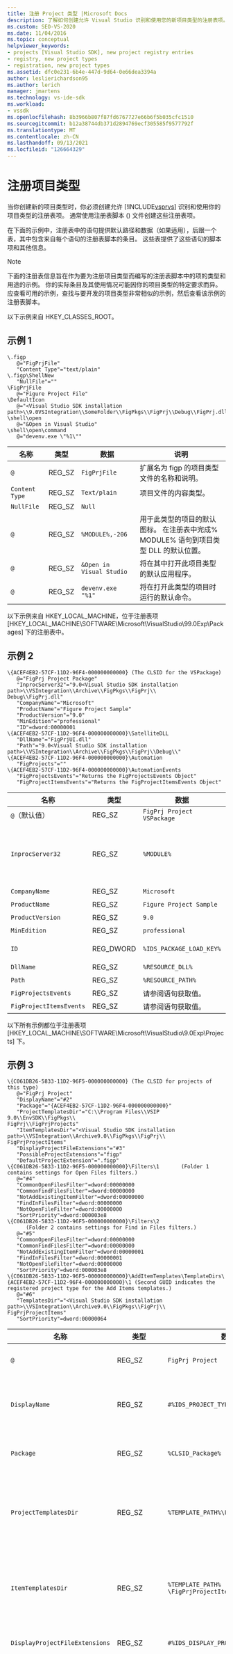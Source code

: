 ```yaml
---
title: 注册 Project 类型 |Microsoft Docs
description: 了解如何创建允许 Visual Studio 识别和使用您的新项目类型的注册表项。
ms.custom: SEO-VS-2020
ms.date: 11/04/2016
ms.topic: conceptual
helpviewer_keywords:
- projects [Visual Studio SDK], new project registry entries
- registry, new project types
- registration, new project types
ms.assetid: dfc0e231-6b4e-447d-9d64-0e66dea3394a
author: leslierichardson95
ms.author: lerich
manager: jmartens
ms.technology: vs-ide-sdk
ms.workload:
- vssdk
ms.openlocfilehash: 8b3966b807f87fd6767727e66b6f5b035cfc1510
ms.sourcegitcommit: b12a38744db371d2894769ecf305585f9577792f
ms.translationtype: MT
ms.contentlocale: zh-CN
ms.lasthandoff: 09/13/2021
ms.locfileid: "126664329"
---
```

# <a name="registering-a-project-type"></a>注册项目类型
当你创建新的项目类型时，你必须创建允许 [!INCLUDE[vsprvs](../../code-quality/includes/vsprvs_md.md)] 识别和使用你的项目类型的注册表项。 通常使用注册表脚本 () 文件创建这些注册表项。

 在下面的示例中，注册表中的语句提供默认路径和数据（如果适用），后跟一个表，其中包含来自每个语句的注册表脚本的条目。 这些表提供了这些语句的脚本项和其他信息。

> [!NOTE]
> 下面的注册表信息旨在作为要为注册项目类型而编写的注册表脚本中的项的类型和用途的示例。 你的实际条目及其使用情况可能因你的项目类型的特定要求而异。 应查看可用的示例，查找与要开发的项目类型非常相似的示例，然后查看该示例的注册表脚本。

 以下示例来自 HKEY_CLASSES_ROOT。

## <a name="example-1"></a>示例 1

```
\.figp
   @="FigPrjFile"
   "Content Type"="text/plain"
\.figp\ShellNew
   "NullFile"=""
\FigPrjFile
   @="Figure Project File"
\DefaultIcon
   @="<Visual Studio SDK installation path>\\9.0VSIntegration\\SomeFolder\\FigPkgs\\FigPrj\\Debug\\FigPrj.dll,-206"
\shell\open
   @="&Open in Visual Studio"
\shell\open\command
   @="devenv.exe \"%1\""
```

|名称|类型|数据|说明|
|----------|----------|----------|-----------------|
|`@`|REG_SZ|`FigPrjFile`|扩展名为 figp 的项目类型文件的名称和说明。|
|`Content Type`|REG_SZ|`Text/plain`|项目文件的内容类型。|
|`NullFile`|REG_SZ|`Null`||
|`@`|REG_SZ|`%MODULE%,-206`|用于此类型的项目的默认图标。 在注册表中完成% MODULE% 语句到项目类型 DLL 的默认位置。|
|`@`|REG_SZ|`&Open in Visual Studio`|将在其中打开此项目类型的默认应用程序。|
|`@`|REG_SZ|`devenv.exe "%1"`|将在打开此类型的项目时运行的默认命令。|

 以下示例来自 HKEY_LOCAL_MACHINE，位于注册表项 [HKEY_LOCAL_MACHINE\SOFTWARE\Microsoft\VisualStudio\99.0Exp\Packages] 下的注册表中。

## <a name="example-2"></a>示例 2

```
\{ACEF4EB2-57CF-11D2-96F4-000000000000} (The CLSID for the VSPackage)
   @="FigPrj Project Package"
   "InprocServer32"="9.0<Visual Studio SDK installation path>\\VSIntegration\\Archive\\FigPkgs\\FigPrj\\                      Debug\\FigPrj.dll"
   "CompanyName"="Microsoft"
   "ProductName"="Figure Project Sample"
   "ProductVersion"="9.0"
   "MinEdition"="professional"
   "ID"=dword:00000001
\{ACEF4EB2-57CF-11D2-96F4-000000000000}\SatelliteDLL
   "DllName"="FigPrjUI.dll"
   "Path"="9.0<Visual Studio SDK installation path>\\VSIntegration\\Archive\\FigPkgs\\FigPrj\\Debug\\"
\{ACEF4EB2-57CF-11D2-96F4-000000000000}\Automation
   "FigProjects"=""
\{ACEF4EB2-57CF-11D2-96F4-000000000000}\AutomationEvents
   "FigProjectsEvents"="Returns the FigProjectsEvents Object"
   "FigProjectItemsEvents"="Returns the FigProjectItemsEvents Object"
```

|名称|类型|数据|说明|
|----------|----------|----------|-----------------|
|`@`（默认值）|REG_SZ|`FigPrj Project VSPackage`|此注册的 VSPackage (项目类型) 的可本地化的名称。|
|`InprocServer32`|REG_SZ|`%MODULE%`|项目类型 DLL 的路径。 IDE 将加载此 DLL，并将 VSPackage CLSID 传递到 `DllGetClassObject` 来 <xref:Microsoft.VisualStudio.OLE.Interop.IClassFactory> 构造 <xref:Microsoft.VisualStudio.Shell.Interop.IVsPackage> 对象。|
|`CompanyName`|REG_SZ|`Microsoft`|开发项目类型的公司的名称。|
|`ProductName`|REG_SZ|`Figure Project Sample`|项目类型的名称。|
|`ProductVersion`|REG_SZ|`9.0`|项目类型版本的版本号。|
|`MinEdition`|REG_SZ|`professional`|要注册的 VSPackage 的版本。|
|`ID`|REG_DWORD|`%IDS_PACKAGE_LOAD_KEY%`|项目的包加载键 VSPackage。 在环境启动后加载项目时，会对该密钥进行验证。|
|`DllName`|REG_SZ|`%RESOURCE_DLL%`|包含项目类型的本地化资源的附属 DLL 的文件名。|
|`Path`|REG_SZ|`%RESOURCE_PATH%`|附属 DLL 的路径。|
|`FigProjectsEvents`|REG_SZ|请参阅语句获取值。|确定为此自动化事件返回的文本字符串。|
|`FigProjectItemsEvents`|REG_SZ|请参阅语句获取值。|确定为此自动化事件返回的文本字符串。|

 以下所有示例都位于注册表项 [HKEY_LOCAL_MACHINE\SOFTWARE\Microsoft\VisualStudio\9.0Exp\Projects] 下。

## <a name="example-3"></a>示例 3

```
\{C061DB26-5833-11D2-96F5-000000000000} (The CLSID for projects of this type)
   @="FigPrj Project"
   "DisplayName"="#2"
   "Package"="{ACEF4EB2-57CF-11D2-96F4-000000000000}"
   "ProjectTemplatesDir"="C:\\Program Files\\VSIP 9.0\\EnvSDK\\FigPkgs\\                           FigPrj\\FigPrjProjects"
   "ItemTemplatesDir"="<Visual Studio SDK installation path>\\VSIntegration\\Archive9.0\\FigPkgs\\FigPrj\\                           FigPrjProjectItems"
   "DisplayProjectFileExtensions"="#3"
   "PossibleProjectExtensions"="figp"
   "DefaultProjectExtension"=".figp"
\{C061DB26-5833-11D2-96F5-000000000000}\Filters\1       (Folder 1 contains settings for Open Files filters.)
   @="#4"
   "CommonOpenFilesFilter"=dword:00000000
   "CommonFindFilesFilter"=dword:00000000
   "NotAddExistingItemFilter"=dword:00000000
   "FindInFilesFilter"=dword:00000000
   "NotOpenFileFilter"=dword:00000000
   "SortPriority"=dword:000003e8
\{C061DB26-5833-11D2-96F5-000000000000}\Filters\2
      (Folder 2 contains settings for Find in Files filters.)
   @="#5"
   "CommonOpenFilesFilter"=dword:00000000
   "CommonFindFilesFilter"=dword:00000000
   "NotAddExistingItemFilter"=dword:00000001
   "FindInFilesFilter"=dword:00000001
   "NotOpenFileFilter"=dword:00000000
   "SortPriority"=dword:000003e8
\{C061DB26-5833-11D2-96F5-000000000000}\AddItemTemplates\TemplateDirs\ {ACEF4EB2-57CF-11D2-96F4-000000000000}\1 (Second GUID indicates the registered project type for the Add Items templates.)
   @="#6"
   "TemplatesDir"="<Visual Studio SDK installation path>\\VSIntegration\\Archive9.0\\FigPkgs\\FigPrj\\                    FigPrjProjectItems"
   "SortPriority"=dword:00000064
```

|名称|类型|数据|说明|
|----------|----------|----------|-----------------|
|`@`|REG_SZ|`FigPrj Project`|此类型项目的默认名称。|
|`DisplayName`|REG_SZ|`#%IDS_PROJECT_TYPE%`|要从在包下注册的附属 DLL 检索的名称的资源 ID。|
|`Package`|REG_SZ|`%CLSID_Package%`|在包下注册的 VSPackage 的类 ID。|
|`ProjectTemplatesDir`|REG_SZ|`%TEMPLATE_PATH%\FigPrjProjects`|Project 模板文件的默认路径。 这是由新的 Project 模板显示的文件。|
|`ItemTemplatesDir`|REG_SZ|`%TEMPLATE_PATH% \FigPrjProjectItems`|Project 项模板文件的默认路径。 这些是 "添加新项" 模板显示的文件。|
|`DisplayProjectFileExtensions`|REG_SZ|`#%IDS_DISPLAY_PROJ_FILE_EXT%`|启用 IDE 以实现 " **打开** " 对话框。|
|`PossibleProjectExtensions`|REG_SZ|`figp`|由 IDE 用于确定所打开的项目是否由此项目类型 (项目工厂) 进行处理。 多个项的格式是以分号分隔的列表。 例如 ".vdproj; vdp"。|
|`DefaultProjectExtension`|REG_SZ|`.figp`|由 IDE 用于 "另存为" 操作的默认文件扩展名。|
|`Filter Settings`|REG_DWORD|请参阅下表中的语句和注释。|这些设置用于设置在 UI 对话框中显示文件的各种筛选器。|
|`@`|REG_SZ|`#%IDS_ADDITEM_TEMPLATES_ENTRY%`|添加项模板的资源 ID。|
|`TemplatesDir`|REG_SZ|`%TEMPLATE_PATH%\FigPrjProjectItems`|显示在 " **添加新项** " 模板的对话框中的项目项的路径。|
|`SortPriority`|REG_DWORD|`100 (vcprx64)`|确定在 " **添加新项** " 对话框中显示的文件的树节点中的排序顺序。|

 下表显示了上一个代码段中可用的筛选器选项。

|筛选器选项|说明|
|-------------------|-----------------|
|`CommonFindFilesFilter`|指示筛选器是 "在 **文件中查找** " 对话框中的一个常见筛选器。 常见筛选器在筛选器列表中列出，在未标记为通用筛选器之前。|
|`CommonOpenFilesFilter`|指示筛选器是"打开文件"对话框中的常用 **筛选器之一** 。 常见筛选器在筛选器列表中列出，在未标记为通用筛选器之前。|
|`FindInFilesFilter`|指示筛选器将是"在文件中查找"对话框中的筛选器之一，并且将在常用筛选器之后列出。|
|`NotOpenFileFilter`|指示不会在"打开文件"对话框中 **使用** 筛选器。|
|`NotAddExistingItemFilter`|指示不会在"添加现有项"对话框中 **使用** 筛选器。|

 默认情况下，如果筛选器未设置其中一个或多个标志，则列出常用筛选器后，筛选器将用在"添加现有项"对话框和"打开文件"对话框中。 筛选器未在"在文件中 **查找"对话框中** 使用。

 以下所有示例都位于注册表中的项 [HKEY_LOCAL_MACHINE\SOFTWARE\Microsoft\VisualStudio\9.0Exp\Projects]。

## <a name="example-4"></a>示例 4

```
{FE3BBBB6-72D5-11d2-9ACE-00C04F79A2A4} (The CLSID for Enterprise Projects)
\{FE3BBBB6-72D5-11d2-9ACE-00C04F79A2A4}\AddItemTemplates\TemplateDirs\ {ACEF4EB2-57CF-11D2-96F4-000000000000}\1 (CLSID for projects of this type)
   @="#7"
   "TemplatesDir"="<Visual Studio SDK installation path>\\VSIntegration\\Archive9.0\\FigPrj\\FigPrjProjects"
   "SortPriority"=dword:00000029
   "NewProjectDialogOnly"=dword:00000000
```

|名称|类型|数据|说明|
|----------|----------|----------|-----------------|
|`@`|REG_SZ|`#%IDS_NEWPROJ_ TEMPLATES_ENTRY%`|"新建"模板Project ID。|
|`TemplatesDir`|REG_SZ|`%TEMPLATE_PATH%\FigPrjProjects`|已注册项目类型的项目的默认路径。|
|`SortPriority`|REG_DWORD|`41 (x29)`|设置"新建项目向导"对话框中显示的项目的排序顺序。|
|`NewProjectDialogOnly`|REG_DWORD|`0`|0 指示此类型的项目只显示在"新建Project对话框中。|

 以下所有示例都位于注册表中的项 [HKEY_LOCAL_MACHINE\SOFTWARE\Microsoft\VisualStudio\9.0Exp\Projects]。

## <a name="example-5"></a>示例 5

```
\{A2FE74E1-B743-11d0-AE1A-00A0C90FFFC3} (CLSID for Miscellaneous Files projects)
   @="Miscellaneous Files Project"
\AddItemTemplates\TemplateDirs\{ACEF4EB2-57CF-11D2-96F4-000000000000}\1
                                 (CLSID for Figures Project projects)
   @="#6"
   "TemplatesDir"="<Visual Studio SDK installation path>\\VSIntegration\\Archive9.0\\FigPkgs\\FigPrj\\                    FigPrjProjectItems"
   "SortPriority"=dword:00000064
```

|名称|类型|数据|说明|
|----------|----------|----------|-----------------|
|`@`|REG_SZ|无|默认值，指示以下条目用于杂项文件项目条目。|
|`@`|REG_SZ|`#%IDS_ADDITEM_TEMPLATES_ENTRY%`|"添加新项"模板文件的资源 ID 值。|
|`TemplatesDir`|REG_SZ|`%TEMPLATE_PATH%\FigPrjProjectItems`|将在"添加新项"对话框中显示的项 **的默认** 路径。|
|`SortPriority`|REG_DWORD|`100 (vcprx64)`|建立排序顺序，以便显示在"添加新项"对话框的 **树节点中** 。|

 以下示例位于注册表中的项 [HKEY_LOCAL_MACHINE\SOFTWARE\Microsoft\VisualStudio\9.0Exp\Menus]。

## <a name="example-6"></a>示例 6

```
"{ACEF4EB2-57CF-11D2-96F4-000000000000}"=",1000,1"
```

 菜单条目将 IDE 指向用于检索菜单信息的资源。 当此数据合并到菜单数据库中时，将在注册表的 MenuMerged 节中添加相同的键。 VSPackage 不应直接修改"菜单合并"部分下的内容。 在下表的"数据"字段中，有三个逗号分隔字段。 第一个字段标识菜单资源文件的完整路径：

- 如果省略第一个字段，则从 VSPackage GUID 标识的附属 DLL 加载菜单资源。

  第二个字段标识类型为 CTMENU 的菜单资源 ID：

- 如果指定了资源 ID，并且文件路径由第一个参数提供，则从完整文件路径加载菜单资源。

- 如果提供了资源 ID，但文件路径未提供，则从附属 DLL 加载菜单资源。

- 如果提供了完整文件路径并省略了资源 ID，则要加载的文件应该是 CTO 文件。

  最后一个字段标识 CTMENU 资源的版本号。 可以通过更改版本号来再次合并菜单。

|名称|类型|数据|说明|
|----------|----------|----------|-----------------|
|%CLSID_Package%|REG_SZ|`,1000,1`|要检索菜单信息的资源。|

 以下所有示例都位于注册表中的项 [HKEY_LOCAL_MACHINE\SOFTWARE\Microsoft\VisualStudio\9.0Exp\NewProjectTemplates]。

```
\TemplateDirs\{ACEF4EB2-57CF-11D2-96F4-000000000000}\1                (CLSID for Figures Project projects)
   @="#7"
   "TemplatesDir"="<Visual Studio SDK installation path>\\VSIntegration\\Archive9.0\\FigPkgs\\FigPrj\\FigPrjProjects"
   "SortPriority"=dword:00000029
   "NewProjectDialogOnly"=dword:00000000
```

|名称|类型|数据|说明|
|----------|----------|----------|-----------------|
|`@`|REG_SZ|`#%IDS_NEWPROJ_TEMPLATES_ENTRY%`|"图形"和"新建Project模板Project ID 值。|
|`TemplatesDir`|REG_SZ|`%TEMPLATE_PATH%\FigPrjProjects`|"新建项目"目录的默认路径。 此目录中的项将显示在"新建Project **向导**"对话框中。|
|`SortPriority`|REG_DWORD|`41 (x29)`|确定项目在"新建项目"对话框的树节点 **Project顺序。**|
|`NewProjectDialogOnly`|REG_DWORD|`0`|0 指示此类型的项目只显示在"新建 **Project对话框中。**|

 以下示例位于注册表中的项 [HKEY_LOCAL_MACHINE\SOFTWARE\Microsoft\VisualStudio\9.0Exp\InstalledProducts]。

```
\FiguresProductSample
   "Package"="{ACEF4EB2-57CF-11D2-96F4-000000000000}"
   "UseInterface"=dword:00000001
```

|名称|类型|数据|说明|
|----------|----------|----------|-----------------|
|`Package`|REG_SZ|`%CLSID_Package%`|已注册的 VSPackage 的类 ID。|
|`UseInterface`|REG_DWORD|`1`|1 表示 UI 将用于与此项目交互。 0 表示没有 UI 接口。|

 控制新项目类型的 .vsz 文件通常包含RELATIVE_PATH条目。 此路径相对于以下设置键中项目类型的 \ProductDir 条目下指定的路径：

 HKEY_LOCAL_MACHINE\SOFTWARE\Microsoft\VisualStudio\7.0Exp\Setup

 例如，Enterprise Frameworks 项目模板添加以下注册表项：

 HKEY_LOCAL_MACHINE\SOFTWARE\Microsoft\VisualStudio\7.0Exp\Setup\EF\ProductDir = C：\Program Files\Microsoft Visual Studio\EnterpriseFrameworks\

 这意味着，如果在 .vsz PROJECT_TYPE包含一个 PROJECT_TYPE=EF 条目，则环境在之前指定的 ProductDir 目录中查找 .vsz 文件。

## <a name="see-also"></a>另请参阅
- [清单：创建新的项目类型](../../extensibility/internals/checklist-creating-new-project-types.md)
- [项目模型的元素](../../extensibility/internals/elements-of-a-project-model.md)
- [使用项目工厂创建项目实例](../../extensibility/internals/creating-project-instances-by-using-project-factories.md)
